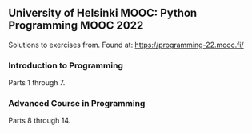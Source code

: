 ## University of Helsinki MOOC: Python Programming MOOC 2022
Solutions to exercises from. Found at: https://programming-22.mooc.fi/
### Introduction to Programming
Parts 1 through 7.
### Advanced Course in Programming
Parts 8 through 14.

